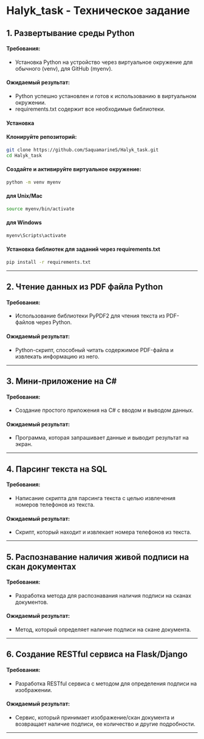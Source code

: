 # Halyk_task - Техническое задание

## 1. Развертывание среды Python

#### Требования:
- Установка Python на устройство через виртуальное окружение для обычного (venv), для GitHub (myenv).

#### Ожидаемый результат:
- Python успешно установлен и готов к использованию в виртуальном окружении.
- requirements.txt содержит все необходимые библиотеки.

#### Установка

#### Клонируйте репозиторий:

```bash
git clone https://github.com/SaquamarineS/Halyk_task.git
cd Halyk_task
```
#### Создайте и активируйте виртуальное окружение:
  
```bash
python -m venv myenv
```

#### для Unix/Mac

```bash
source myenv/bin/activate
```

#### для Windows

```bash
myenv\Scripts\activate
```

#### Установка библиотек для заданий через requirements.txt 
  
```bash
pip install -r requirements.txt
```

---


## 2. Чтение данных из PDF файла Python

#### Требования:
- Использование библиотеки PyPDF2 для чтения текста из PDF-файлов через Python.

#### Ожидаемый результат:
- Python-скрипт, способный читать содержимое PDF-файла и извлекать информацию из него.


---


## 3. Мини-приложение на C#

#### Требования:
- Создание простого приложения на C# с вводом и выводом данных.

#### Ожидаемый результат:
- Программа, которая запрашивает данные и выводит результат на экран.


---


## 4. Парсинг текста на SQL

#### Требования:
- Написание скрипта для парсинга текста с целью извлечения номеров телефонов из текста.

#### Ожидаемый результат:
- Скрипт, который находит и извлекает номера телефонов из текста.


---


## 5. Распознавание наличия живой подписи на скан документах

#### Требования:
- Разработка метода для распознавания наличия подписи на сканах документов.

#### Ожидаемый результат:
- Метод, который определяет наличие подписи на скане документа.


---


## 6. Создание RESTful сервиса на Flask/Django

#### Требования:
- Разработка RESTful сервиса с методом для определения подписи на изображении.

#### Ожидаемый результат:
- Сервис, который принимает изображение/скан документа и возвращает наличие подписи, ее количество и другие подробности.


---

